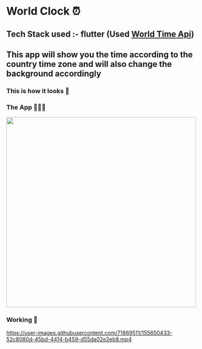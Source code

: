 # World Clock ⏰
## Tech Stack used :- flutter (Used <a href="http://worldtimeapi.org/"><strong>World Time Api</strong></a>)


## This app will show you the time according to the country time zone and will also change the background accordingly 

### This is how it looks 💫
<!-- ### App icon 👁️
<img src="https://user-images.githubusercontent.com/75165587/149612182-8a76fbef-dfa5-46a5-b8e8-1e3f189997a3.jpeg" width="100"> -->

### The App 🤜🔥🤛
<img src="https://user-images.githubusercontent.com/71869511/155650431-f6a216c9-6af4-426e-9491-c558b6ff5d2f.png" width="500">


### Working 🚀
https://user-images.githubusercontent.com/71869511/155650433-52c8080d-45bd-4414-b459-d55da02e2eb8.mp4





